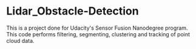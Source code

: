 # Lidar_Obstacle-Detection
This is a project done for Udacity's Sensor Fusion Nanodegree program. This code performs filtering, segmenting, clustering and tracking of point cloud data.
